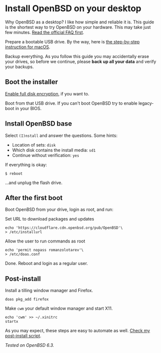 # Install OpenBSD on your desktop

Why OpenBSD as a desktop? I like how simple and reliable it is. This guide
is the shortest way to try OpenBSD on your hardware. This may take just
few minutes. [Read the official FAQ
first](https://www.openbsd.org/faq/faq4.html).

Prepare a bootable USB drive. By the way, here is [the step-by-step
instruction for macOS](/macos/openbsd.html).

Backup everything. As you follow this guide you may accidentally erase
your drives, so before we continue, please **back up all your data** and
verify your backups.

## Boot the installer

[Enable full disk encryption](/openbsd/fde.html), if you want to.

Boot from that USB drive. If you can't boot OpenBSD try to enable
legacy-boot in your BIOS.

## Install OpenBSD base

Select `(I)nstall` and answer the questions. Some hints:

- Location of sets: `disk`
- Which disk contains the install media: `sd1`
- Continue without verification: `yes`

If everything is okay:

    $ reboot

...and unplug the flash drive.

## After the first boot

Boot OpenBSD from your drive, login as root, and run:

Set URL to download packages and updates

    echo 'https://cloudflare.cdn.openbsd.org/pub/OpenBSD'\
    > /etc/installurl

Allow the user to run commands as root

```
echo 'permit nopass romanzolotarev'\
> /etc/doas.conf
```

Done. Reboot and login as a regular user.

## Post-install

Install a tilling window manager and Firefox.

    doas pkg_add firefox

Make `cwm` your default window manager and start X11.

    echo 'cwm' >> ~/.xinitrc
    startx

As you may expect, these steps are easy to automate as well. [Check my
post-install script](/openbsd/setup.sh).

_Tested on OpenBSD 6.3._
